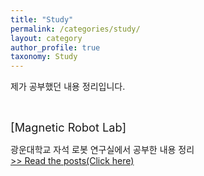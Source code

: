 ```yaml
---
title: "Study"
permalink: /categories/study/
layout: category
author_profile: true
taxonomy: Study
---
```


제가 공부했던 내용 정리입니다.  

<br/>

<span style="font-size:130%">[Magnetic Robot Lab]<span/>  

광운대학교 자석 로봇 연구실에서 공부한 내용 정리  
[>> Read the posts(Click here)](/categories/study/magnetic-robot-lab) 